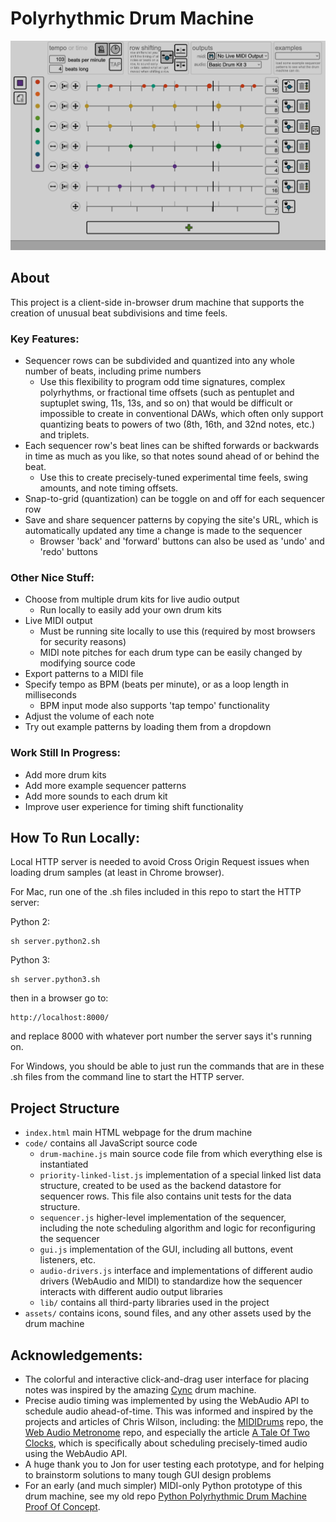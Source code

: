 # Polyrhythmic Drum Machine

![Polyrhythmic Drum Machine (August 3rd, 2022)](assets/images/screenshot-1_28_2023-2-thin.png "Polyrhythmic Drum Machine (August 3rd, 2022)")

## About

This project is a client-side in-browser drum machine that supports the creation of unusual beat subdivisions and time feels.

### Key Features:

- Sequencer rows can be subdivided and quantized into any whole number of beats, including prime numbers 
   - Use this flexibility to program odd time signatures, complex polyrhythms, or fractional time offsets (such as pentuplet and suptuplet swing, 11s, 13s, and so on) that would be difficult or impossible to create in conventional DAWs, which often only support quantizing beats to powers of two (8th, 16th, and 32nd notes, etc.) and triplets.
- Each sequencer row's beat lines can be shifted forwards or backwards in time as much as you like, so that notes sound ahead of or behind the beat.
  - Use this to create precisely-tuned experimental time feels, swing amounts, and note timing offsets.
- Snap-to-grid (quantization) can be toggle on and off for each sequencer row
- Save and share sequencer patterns by copying the site's URL, which is automatically updated any time a change is made to the sequencer
  - Browser 'back' and 'forward' buttons can also be used as 'undo' and 'redo' buttons

### Other Nice Stuff: 

- Choose from multiple drum kits for live audio output
  - Run locally to easily add your own drum kits
- Live MIDI output 
  - Must be running site locally to use this (required by most browsers for security reasons)
  - MIDI note pitches for each drum type can be easily changed by modifying source code
- Export patterns to a MIDI file
- Specify tempo as BPM (beats per minute), or as a loop length in milliseconds
  - BPM input mode also supports 'tap tempo' functionality
- Adjust the volume of each note
- Try out example patterns by loading them from a dropdown

### Work Still In Progress:

- Add more drum kits
- Add more example sequencer patterns
- Add more sounds to each drum kit
- Improve user experience for timing shift functionality

## How To Run Locally:

Local HTTP server is needed to avoid Cross Origin Request issues when loading drum samples (at least in Chrome browser).

For Mac, run one of the .sh files included in this repo to start the HTTP server:

Python 2:
```
sh server.python2.sh
```

Python 3:
```
sh server.python3.sh
```

then in a browser go to:

```
http://localhost:8000/
```

and replace 8000 with whatever port number the server says it's running on.

For Windows, you should be able to just run the commands that are in these .sh files from the command line to start the HTTP server.

## Project Structure

* `index.html` main HTML webpage for the drum machine
* `code/` contains all JavaScript source code
  * `drum-machine.js` main source code file from which everything else is instantiated
  * `priority-linked-list.js` implementation of a special linked list data structure, created to be used as the backend datastore for sequencer rows. This file also contains unit tests for the data structure.
  * `sequencer.js` higher-level implementation of the sequencer, including the note scheduling algorithm and logic for reconfiguring the sequencer
  * `gui.js` implementation of the GUI, including all buttons, event listeners, etc.
  * `audio-drivers.js` interface and implementations of different audio drivers (WebAudio and MIDI) to standardize how the sequencer interacts with different audio output libraries
  * `lib/` contains all third-party libraries used in the project
* `assets/` contains icons, sound files, and any other assets used by the drum machine

## Acknowledgements:

 - The colorful and interactive click-and-drag user interface for placing notes was inspired by the amazing [Cync](https://github.com/tiburzi/cync) drum machine.
 - Precise audio timing was implemented by using the WebAudio API to schedule audio ahead-of-time. This was informed and inspired by the projects and articles of Chris Wilson, including: the [MIDIDrums](https://github.com/cwilso/MIDIDrums) repo, the [Web Audio Metronome](https://github.com/cwilso/metronome) repo, and especially the article [A Tale Of Two Clocks](https://www.html5rocks.com/en/tutorials/audio/scheduling/), which is specifically about scheduling precisely-timed audio using the WebAudio API.
 - A huge thank you to Jon for user testing each prototype, and for helping to brainstorm solutions to many tough GUI design problems
 - For an early (and much simpler) MIDI-only Python prototype of this drum machine, see my old repo [Python Polyrhythmic Drum Machine Proof Of Concept](https://github.com/adamcogen/drum-machine-py-poc).